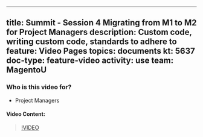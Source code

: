 
---
title: Summit - Session 4 Migrating from M1 to M2 for Project Managers
description: Custom code, writing custom code, standards to adhere to
feature: Video Pages
topics: documents
kt: 5637
doc-type: feature-video
activity: use
team: MagentoU
---

### Who is this video for?

* Project Managers

#### Video Content:

>[!VIDEO](https://video.tv.adobe.com/v/35701)